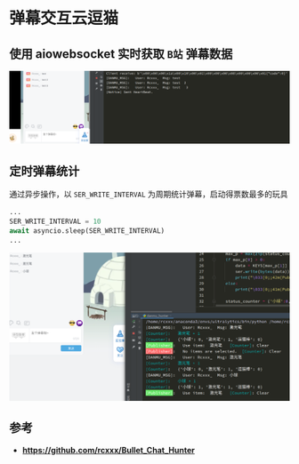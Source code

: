 # 弹幕交互云逗猫
## 使用 aiowebsocket 实时获取 `B站` 弹幕数据

![](./img/receivePackage.png)

## 定时弹幕统计

通过异步操作，以 `SER_WRITE_INTERVAL` 为周期统计弹幕，启动得票数最多的玩具

``` py
...
SER_WRITE_INTERVAL = 10
await asyncio.sleep(SER_WRITE_INTERVAL)
...
```

![](./img/run-result.png)

## 参考
- **https://github.com/rcxxx/Bullet_Chat_Hunter**
